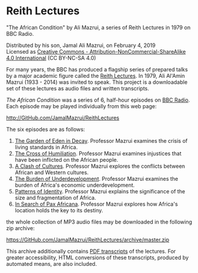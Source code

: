 ﻿# Reith Lectures
"The African Condition" by Ali Mazrui, a series of Reith Lectures in 1979 on BBC Radio.

Distributed by his son, Jamal Ali Mazrui, on February 4, 2019\
Licensed as [Creative Commons - Attribution-NonCommercial-ShareAlike 4.0 International](https://creativecommons.org/licenses/by-nc-sa/4.0/) (CC BY-NC-SA 4.0)

For many years, the BBC has produced a flagship series of prepared talks by a major academic figure called the [Reith Lectures](https://en.wikipedia.org/wiki/Reith_Lectures).  In 1979, Ali Al'Amin Mazrui (1933 - 2014) was invited to speak.  This project is a downloadable set of these lectures as audio files and written transcripts.

*The African Condition* was a series of 6, half-hour episodes on [BBC Radio](https://www.bbc.co.uk/programmes/p00gq1wn).  Each episode may be played individually from this web page:

<http://GitHub.com/JamalMazrui/ReithLectures>

The six episodes are as follows:

1. [The Garden of Eden in Decay](https://github.com/jamalmazrui/ReithLectures/raw/master/The%20African%20Condition%20-%20Episode%201%20-%20The%20Garden%20of%20Eden%20in%20Decay.mp3).  Professor Mazrui examines the crisis of living standards in Africa.
2. [The Cross of Humiliation](https://github.com/jamalmazrui/ReithLectures/raw/master/The%20African%20Condition%20-%20Episode%202%20-%20The%20Cross%20of%20Humiliation.mp3).  Professor Mazrui examines injustices that have been inflicted on the African people.
3. [A Clash of Cultures](https://github.com/jamalmazrui/ReithLectures/raw/master/The%20African%20Condition%20-%20Episode%203%20-%20A%20Clash%20of%20Cultures.mp3).  Professor Mazrui explores the conflicts between African and Western cultures.
4. [The Burden of Underdevelopment](https://github.com/jamalmazrui/ReithLectures/raw/master/The%20African%20Condition%20-%20Episode%204%20-%20The%20Burden%20of%20Underdevelopment.mp3).  Professor Mazrui examines the burden of Africa's economic underdevelopment.
5. [Patterns of Identity](https://github.com/jamalmazrui/ReithLectures/raw/master/The%20African%20Condition%20-%20Episode%205%20-%20Patterns%20of%20Identity.mp3).  Professor Mazrui explains the significance of the size and fragmentation of Africa.
6. [In Search of Pax Africana](https://github.com/jamalmazrui/ReithLectures/raw/master/The%20African%20Condition%20-%20Episode%206%20-%20In%20Search%20of%20Pax%20Africana.mp3).  Professor Mazrui explores how Africa's location holds the key to its destiny.

the whole collection of MP3 audio files may be downloaded in the following zip archive:

<https://GitHub.com/JamalMazrui/ReithLectures/archive/master.zip>

This archive additionally contains [PDF transcripts](http://www.bbc.co.uk/radio4/features/the-reith-lectures/transcripts/1970/#y1979) of the lectures.  For greater accessibility, HTML conversions of these transcripts, produced by automated means, are also included.
